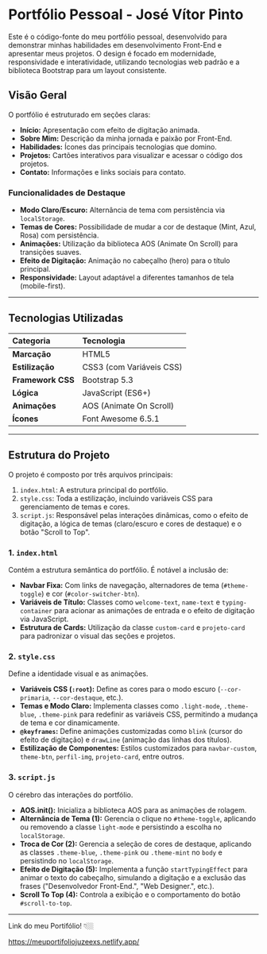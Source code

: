 # Portfólio Pessoal - José Vítor Pinto

Este é o código-fonte do meu portfólio pessoal, desenvolvido para demonstrar minhas habilidades em desenvolvimento Front-End e apresentar meus projetos. O design é focado em modernidade, responsividade e interatividade, utilizando tecnologias web padrão e a biblioteca Bootstrap para um layout consistente.

## Visão Geral

O portfólio é estruturado em seções claras:
* **Início:** Apresentação com efeito de digitação animada.
* **Sobre Mim:** Descrição da minha jornada e paixão por Front-End.
* **Habilidades:** Ícones das principais tecnologias que domino.
* **Projetos:** Cartões interativos para visualizar e acessar o código dos projetos.
* **Contato:** Informações e links sociais para contato.

### Funcionalidades de Destaque
* **Modo Claro/Escuro:** Alternância de tema com persistência via `localStorage`.
* **Temas de Cores:** Possibilidade de mudar a cor de destaque (Mint, Azul, Rosa) com persistência.
* **Animações:** Utilização da biblioteca AOS (Animate On Scroll) para transições suaves.
* **Efeito de Digitação:** Animação no cabeçalho (hero) para o título principal.
* **Responsividade:** Layout adaptável a diferentes tamanhos de tela (mobile-first).

---

## Tecnologias Utilizadas

| Categoria | Tecnologia |
| :--- | :--- |
| **Marcação** | HTML5 |
| **Estilização** | CSS3 (com Variáveis CSS) |
| **Framework CSS** | Bootstrap 5.3 |
| **Lógica** | JavaScript (ES6+) |
| **Animações** | AOS (Animate On Scroll) |
| **Ícones** | Font Awesome 6.5.1 |

---

## Estrutura do Projeto

O projeto é composto por três arquivos principais:

1.  `index.html`: A estrutura principal do portfólio.
2.  `style.css`: Toda a estilização, incluindo variáveis CSS para gerenciamento de temas e cores.
3.  `script.js`: Responsável pelas interações dinâmicas, como o efeito de digitação, a lógica de temas (claro/escuro e cores de destaque) e o botão "Scroll to Top".

### 1. `index.html`

Contém a estrutura semântica do portfólio. É notável a inclusão de:
* **Navbar Fixa:** Com links de navegação, alternadores de tema (`#theme-toggle`) e cor (`#color-switcher-btn`).
* **Variáveis de Título:** Classes como `welcome-text`, `name-text` e `typing-container` para acionar as animações de entrada e o efeito de digitação via JavaScript.
* **Estrutura de Cards:** Utilização da classe `custom-card` e `projeto-card` para padronizar o visual das seções e projetos.

### 2. `style.css`

Define a identidade visual e as animações.
* **Variáveis CSS (`:root`):** Define as cores para o modo escuro (`--cor-primaria`, `--cor-destaque`, etc.).
* **Temas e Modo Claro:** Implementa classes como `.light-mode`, `.theme-blue`, `.theme-pink` para redefinir as variáveis CSS, permitindo a mudança de tema e cor dinamicamente.
* **`@keyframes`:** Define animações customizadas como `blink` (cursor do efeito de digitação) e `drawLine` (animação das linhas dos títulos).
* **Estilização de Componentes:** Estilos customizados para `navbar-custom`, `theme-btn`, `perfil-img`, `projeto-card`, entre outros.

### 3. `script.js`

O cérebro das interações do portfólio.
* **AOS.init():** Inicializa a biblioteca AOS para as animações de rolagem.
* **Alternância de Tema (1):** Gerencia o clique no `#theme-toggle`, aplicando ou removendo a classe `light-mode` e persistindo a escolha no `localStorage`.
* **Troca de Cor (2):** Gerencia a seleção de cores de destaque, aplicando as classes `.theme-blue`, `.theme-pink` ou `.theme-mint` no `body` e persistindo no `localStorage`.
* **Efeito de Digitação (5):** Implementa a função `startTypingEffect` para animar o texto do cabeçalho, simulando a digitação e a exclusão das frases ("Desenvolvedor Front-End.", "Web Designer.", etc.).
* **Scroll To Top (4):** Controla a exibição e o comportamento do botão `#scroll-to-top`.

---
Link do meu Portifólio! 👇🏼

https://meuportifoliojuzeexs.netlify.app/
